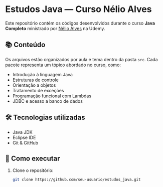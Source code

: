 # Estudos Java — Curso Nélio Alves

Este repositório contém os códigos desenvolvidos durante o curso **Java Completo** ministrado por [Nélio Alves](https://www.udemy.com/course/java-curso-completo/) na Udemy.

## 📚 Conteúdo

Os arquivos estão organizados por aula e tema dentro da pasta `src`. Cada pacote representa um tópico abordado no curso, como:

- Introdução à linguagem Java
- Estruturas de controle
- Orientação a objetos
- Tratamento de exceções
- Programação funcional com Lambdas
- JDBC e acesso a banco de dados

## 🛠️ Tecnologias utilizadas

- Java JDK
- Eclipse IDE
- Git & GitHub

## 🚀 Como executar

1. Clone o repositório:
   ```bash
   git clone https://github.com/seu-usuario/estudos_java.git
